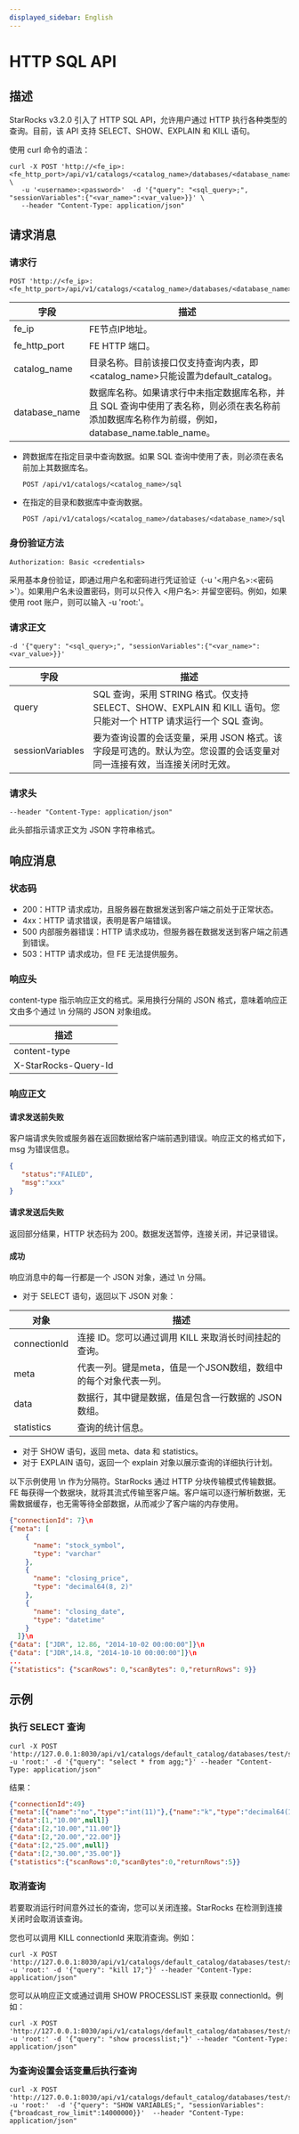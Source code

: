 ```yaml
---
displayed_sidebar: English
---
```


# HTTP SQL API

## 描述

StarRocks v3.2.0 引入了 HTTP SQL API，允许用户通过 HTTP 执行各种类型的查询。目前，该 API 支持 SELECT、SHOW、EXPLAIN 和 KILL 语句。

使用 curl 命令的语法：

```shell
curl -X POST 'http://<fe_ip>:<fe_http_port>/api/v1/catalogs/<catalog_name>/databases/<database_name>/sql' \
   -u '<username>:<password>'  -d '{"query": "<sql_query>;", "sessionVariables":{"<var_name>":<var_value>}}' \
   --header "Content-Type: application/json"
```

## 请求消息

### 请求行

```shell
POST 'http://<fe_ip>:<fe_http_port>/api/v1/catalogs/<catalog_name>/databases/<database_name>/sql'
```

|字段|描述|
|---|---|
|fe_ip|FE节点IP地址。|
|fe_http_port|FE HTTP 端口。|
|catalog_name|目录名称。目前该接口仅支持查询内表，即<catalog_name>只能设置为default_catalog。|
|database_name|数据库名称。如果请求行中未指定数据库名称，并且 SQL 查询中使用了表名称，则必须在表名称前添加数据库名称作为前缀，例如，database_name.table_name。|

- 跨数据库在指定目录中查询数据。如果 SQL 查询中使用了表，则必须在表名前加上其数据库名。

  ```shell
  POST /api/v1/catalogs/<catalog_name>/sql
  ```

- 在指定的目录和数据库中查询数据。

  ```shell
  POST /api/v1/catalogs/<catalog_name>/databases/<database_name>/sql
  ```

### 身份验证方法

```shell
Authorization: Basic <credentials>
```

采用基本身份验证，即通过用户名和密码进行凭证验证（-u '<用户名>:<密码>'）。如果用户名未设置密码，则可以只传入 <用户名>: 并留空密码。例如，如果使用 root 账户，则可以输入 -u 'root:'。

### 请求正文

```shell
-d '{"query": "<sql_query>;", "sessionVariables":{"<var_name>":<var_value>}}'
```

|字段|描述|
|---|---|
|query|SQL 查询，采用 STRING 格式。仅支持 SELECT、SHOW、EXPLAIN 和 KILL 语句。您只能对一个 HTTP 请求运行一个 SQL 查询。|
|sessionVariables|要为查询设置的会话变量，采用 JSON 格式。该字段是可选的。默认为空。您设置的会话变量对同一连接有效，当连接关闭时无效。|

### 请求头

```shell
--header "Content-Type: application/json"
```

此头部指示请求正文为 JSON 字符串格式。

## 响应消息

### 状态码

- 200：HTTP 请求成功，且服务器在数据发送到客户端之前处于正常状态。
- 4xx：HTTP 请求错误，表明是客户端错误。
- 500 内部服务器错误：HTTP 请求成功，但服务器在数据发送到客户端之前遇到错误。
- 503：HTTP 请求成功，但 FE 无法提供服务。

### 响应头

content-type 指示响应正文的格式。采用换行分隔的 JSON 格式，意味着响应正文由多个通过 \n 分隔的 JSON 对象组成。

|描述|
|---|
|content-type|格式为换行符分隔的 JSON，默认为“application/x-ndjson charset=UTF-8”。|
|X-StarRocks-Query-Id|查询 ID。|

### 响应正文

#### 请求发送前失败

客户端请求失败或服务器在返回数据给客户端前遇到错误。响应正文的格式如下，msg 为错误信息。

```json
{
   "status":"FAILED",
   "msg":"xxx"
}
```

#### 请求发送后失败

返回部分结果，HTTP 状态码为 200。数据发送暂停，连接关闭，并记录错误。

#### 成功

响应消息中的每一行都是一个 JSON 对象，通过 \n 分隔。

- 对于 SELECT 语句，返回以下 JSON 对象：

|对象|描述|
|---|---|
|connectionId|连接 ID。您可以通过调用 KILL <connectionId> 来取消长时间挂起的查询。|
|meta|代表一列。键是meta，值是一个JSON数组，数组中的每个对象代表一列。|
|data|数据行，其中键是数据，值是包含一行数据的 JSON 数组。|
|statistics|查询的统计信息。|

- 对于 SHOW 语句，返回 meta、data 和 statistics。
- 对于 EXPLAIN 语句，返回一个 explain 对象以展示查询的详细执行计划。

以下示例使用 \n 作为分隔符。StarRocks 通过 HTTP 分块传输模式传输数据。FE 每获得一个数据块，就将其流式传输至客户端。客户端可以逐行解析数据，无需数据缓存，也无需等待全部数据，从而减少了客户端的内存使用。

```json
{"connectionId": 7}\n
{"meta": [
    {
      "name": "stock_symbol",
      "type": "varchar"
    },
    {
      "name": "closing_price",
      "type": "decimal64(8, 2)"
    },
    {
      "name": "closing_date",
      "type": "datetime"
    }
  ]}\n
{"data": ["JDR", 12.86, "2014-10-02 00:00:00"]}\n
{"data": ["JDR",14.8, "2014-10-10 00:00:00"]}\n
...
{"statistics": {"scanRows": 0,"scanBytes": 0,"returnRows": 9}}
```

## 示例

### 执行 SELECT 查询

```shell
curl -X POST 'http://127.0.0.1:8030/api/v1/catalogs/default_catalog/databases/test/sql' -u 'root:' -d '{"query": "select * from agg;"}' --header "Content-Type: application/json"
```

结果：

```json
{"connectionId":49}
{"meta":[{"name":"no","type":"int(11)"},{"name":"k","type":"decimal64(10, 2)"},{"name":"v","type":"decimal64(10, 2)"}]}
{"data":[1,"10.00",null]}
{"data":[2,"10.00","11.00"]}
{"data":[2,"20.00","22.00"]}
{"data":[2,"25.00",null]}
{"data":[2,"30.00","35.00"]}
{"statistics":{"scanRows":0,"scanBytes":0,"returnRows":5}}
```

### 取消查询

若要取消运行时间意外过长的查询，您可以关闭连接。StarRocks 在检测到连接关闭时会取消该查询。

您也可以调用 KILL connectionId 来取消查询。例如：

```shell
curl -X POST 'http://127.0.0.1:8030/api/v1/catalogs/default_catalog/databases/test/sql' -u 'root:' -d '{"query": "kill 17;"}' --header "Content-Type: application/json"
```

您可以从响应正文或通过调用 SHOW PROCESSLIST 来获取 connectionId。例如：

```shell
curl -X POST 'http://127.0.0.1:8030/api/v1/catalogs/default_catalog/databases/test/sql' -u 'root:' -d '{"query": "show processlist;"}' --header "Content-Type: application/json"
```

### 为查询设置会话变量后执行查询

```shell
curl -X POST 'http://127.0.0.1:8030/api/v1/catalogs/default_catalog/databases/test/sql' -u 'root:'  -d '{"query": "SHOW VARIABLES;", "sessionVariables":{"broadcast_row_limit":14000000}}'  --header "Content-Type: application/json"
```
